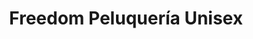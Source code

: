 ---
title: "Freedom Peluquería Unisex"
url: /sevilla/freedom-peluqueria-unisex/
shop: peluquería
---
